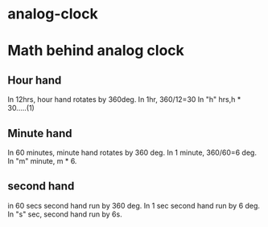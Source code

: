 # analog-clock
 
# Math behind analog clock 
## Hour hand
In 12hrs, hour hand rotates by 360deg.
In 1hr, 360/12=30
In "h" hrs,h * 30.....(1)

## Minute hand
In 60 minutes, minute hand rotates by 360 deg.
In 1 minute, 360/60=6 deg.
In "m" minute, m * 6.

## second hand
in 60 secs second hand run by 360 deg.
In 1 sec second hand run by 6 deg.
In "s" sec, second hand run by 6s.
